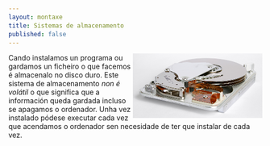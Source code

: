 ```yaml
---
layout: montaxe
title: Sistemas de almacenamento
published: false
---
```



<img style="float: right" alt="Disco duro" height="128px"  src="/imaxes/discoduro.jpg">

Cando instalamos un programa ou gardamos un ficheiro o que facemos é almacenalo no disco duro. Este sistema de almacenamento  *non é volátil* o que significa que a información queda gardada incluso se apagamos o ordenador. Unha vez instalado pódese executar cada vez que acendamos o ordenador sen necesidade de ter que instalar de cada vez.
